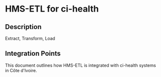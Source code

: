 # HMS-ETL for ci-health

## Description

Extract, Transform, Load

## Integration Points

This document outlines how HMS-ETL is integrated with ci-health systems in Côte d'Ivoire.
